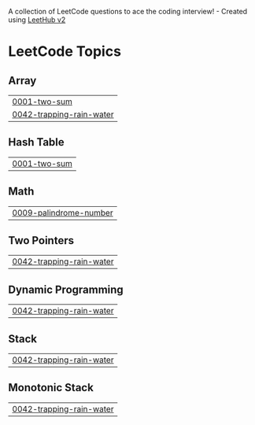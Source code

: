 A collection of LeetCode questions to ace the coding interview! - Created using [LeetHub v2](https://github.com/arunbhardwaj/LeetHub-2.0)
<!---LeetCode Topics Start-->
# LeetCode Topics
## Array
|  |
| ------- |
| [0001-two-sum](https://github.com/RitikSingh0506/Leetcode/tree/master/0001-two-sum) |
| [0042-trapping-rain-water](https://github.com/RitikSingh0506/Leetcode/tree/master/0042-trapping-rain-water) |
## Hash Table
|  |
| ------- |
| [0001-two-sum](https://github.com/RitikSingh0506/Leetcode/tree/master/0001-two-sum) |
## Math
|  |
| ------- |
| [0009-palindrome-number](https://github.com/RitikSingh0506/Leetcode/tree/master/0009-palindrome-number) |
## Two Pointers
|  |
| ------- |
| [0042-trapping-rain-water](https://github.com/RitikSingh0506/Leetcode/tree/master/0042-trapping-rain-water) |
## Dynamic Programming
|  |
| ------- |
| [0042-trapping-rain-water](https://github.com/RitikSingh0506/Leetcode/tree/master/0042-trapping-rain-water) |
## Stack
|  |
| ------- |
| [0042-trapping-rain-water](https://github.com/RitikSingh0506/Leetcode/tree/master/0042-trapping-rain-water) |
## Monotonic Stack
|  |
| ------- |
| [0042-trapping-rain-water](https://github.com/RitikSingh0506/Leetcode/tree/master/0042-trapping-rain-water) |
<!---LeetCode Topics End-->